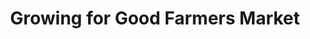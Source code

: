 ---
title: "Growing for Good Farmers Market"
url: /philadelphia/growing-for-good-farmers-market/
shop: farm
---